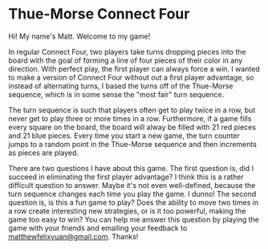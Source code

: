 # Thue-Morse Connect Four
Hi! My name's Matt. Welcome to my game!

In regular Connect Four, two players take turns dropping pieces into the board with the goal of forming a line of four pieces of their color in any direction. With perfect play, the first player can always force a win. I wanted to make a version of Connect Four without out a first player advantage, so instead of alternating turns, I based the turns off of the Thue-Morse sequence, which is in some sense the "most fair" turn sequence.

The turn sequence is such that players often get to play twice in a row, but never get to play three or more times in a row. Furthermore, if a game fills every square on the board, the board will alway be filled with 21 red pieces and 21 blue pieces. Every time you start a new game, the turn counter jumps to a random point in the Thue-Morse sequence and then increments as pieces are played.

There are two questions I have about this game. The first question is, did I succeed in eliminating the first player advantage? I think this is a rather difficult question to answer. Maybe it's not even well-defined, because the turn sequence changes each time you play the game. I dunno! The second question is, is this a fun game to play? Does the ability to move two times in a row create interesting new strategies, or is it too powerful, making the game too easy to win? You can help me answer this question by playing the game with your friends and emailing your feedback to matthewfelixyuan@gmail.com. Thanks!
